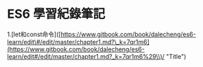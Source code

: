 # ES6 學習紀錄筆記

1.\[let和const命令\]\([https://www.gitbook.com/book/dalecheng/es6-learn/edit\#/edit/master/chapter1.md?\_k=7qr1m6](https://www.gitbook.com/book/dalecheng/es6-learn/edit#/edit/master/chapter1.md?_k=7qr1m6%29\\)/ "Title"\)



